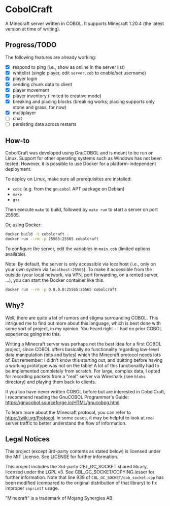 # CobolCraft

A Minecraft server written in COBOL. It supports Minecraft 1.20.4 (the latest version at time of writing).

## Progress/TODO

The following features are already working:

- [X] respond to ping (i.e., show as online in the server list)
- [X] whitelist (single player, edit `server.cob` to enable/set username)
- [X] player login
- [X] sending chunk data to client
- [X] player movement
- [X] player inventory (limited to creative mode)
- [X] breaking and placing blocks (breaking works; placing supports only stone and grass, for now)
- [X] multiplayer
- [ ] chat
- [ ] persisting data across restarts

## How-to

CobolCraft was developed using GnuCOBOL and is meant to be run on Linux.
Support for other operating systems such as Windows has not been tested.
However, it is possible to use Docker for a platform-independent deployment.

To deploy on Linux, make sure all prerequisites are installed:

* `cobc` (e.g. from the `gnucobol` APT package on Debian)
* `make`
* `g++`

Then execute `make` to build, followed by `make run` to start a server on port 25565.

Or, using Docker:

```sh
docker build -t cobolcraft .
docker run --rm -p 25565:25565 cobolcraft
```

To configure the server, edit the variables in `main.cob` (limited options available).

Note: By default, the server is only accessible via localhost (i.e., only on your own system via `localhost:25565`).
To make it accessible from the outside (your local network, via VPN, port forwarding, on a rented server, ...), you
can start the Docker container like this:

```sh
docker run --rm -p 0.0.0.0:25565:25565 cobolcraft
```

## Why?

Well, there are quite a lot of rumors and stigma surrounding COBOL.
This intrigued me to find out more about this language, which is best done with some sort of project, in my opinion.
You heard right - I had no prior COBOL experience going into this.

Writing a Minecraft server was perhaps not the best idea for a first COBOL project, since COBOL offers basically
no functionality regarding low-level data manipulation (bits and bytes) which the Minecraft protocol needs lots of.
But remember: I didn't know this starting out, and quitting before having a working prototype was not on the table!
A lot of this functionality had to be implemented completely from scratch.
For large, complex data, I opted for recording packets from a "real" server via Wireshark (see `blobs` directory) and
playing them back to clients.

If you too have never written COBOL before but are interested in CobolCraft, I recommend reading the GnuCOBOL
Programmer's Guide:
https://gnucobol.sourceforge.io/HTML/gnucobpg.html

To learn more about the Minecraft protocol, you can refer to https://wiki.vg/Protocol.
In some cases, it may be helpful to look at real server traffic to better understand the flow of information.

## Legal Notices

This project (except 3rd-party contents as stated below) is licensed under the MIT License.
See LICENSE for further information.

This project includes the 3rd-party CBL_GC_SOCKET shared library, licensed under the LGPL v3.
See CBL_GC_SOCKET/COPYING.lesser for further information.
Note that line 939 of `CBL_GC_SOCKET/cob_socket.cpp` has been modified (compared to the original distribution of that
library) to fix improper `snprintf` usage.

"Minecraft" is a trademark of Mojang Synergies AB.
